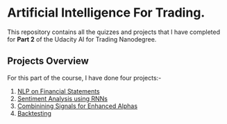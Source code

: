 # Artificial Intelligence For Trading. 

This repository contains all the quizzes and projects that I have completed for **Part 2** of the Udacity AI for Trading Nanodegree. 

## Projects Overview

For this part of the course, I have done four projects:- 

1. [NLP on Financial Statements](https://github.com/prakharrathi25/artificial-intelligence-for-trading/tree/master/part2_ai_algorithms_in_trading/projects/NLP_on_financial_statements)
2. [Sentiment Analysis using RNNs](https://github.com/prakharrathi25/artificial-intelligence-for-trading/tree/master/part2_ai_algorithms_in_trading/projects/Sentiment_Analysis_Neural_Network) 
3. [Combinining Signals for Enhanced Alphas](https://github.com/prakharrathi25/artificial-intelligence-for-trading/tree/master/part2_ai_algorithms_in_trading/projects/Combining%20Signals%20for%20Enhanced%20Alphas)
4. [Backtesting]()


